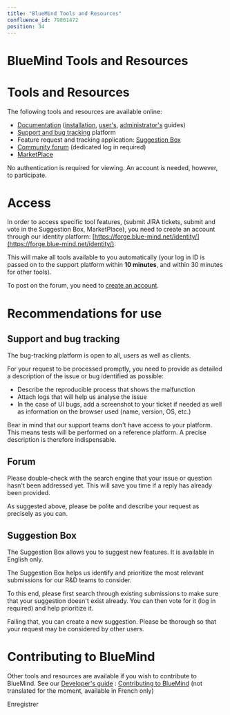 ```yaml
---
title: "BlueMind Tools and Resources"
confluence_id: 79861472
position: 34
---
```

# BlueMind Tools and Resources


# Tools and Resources

The following tools and resources are available online: 

- [Documentation](http://doc.blue-mind.net/) ([installation](https://forge.blue-mind.net/confluence/display/LATEST/Guide+d%27installation), [user's](https://forge.blue-mind.net/confluence/display/LATEST/Guide+de+l%27utilisateur), [administrator's](https://forge.blue-mind.net/confluence/display/LATEST/Guide+de+l%27administrateur) guides)
- [Support and bug tracking](https://forge.blue-mind.net/jira/) platform
- Feature request and tracking application: [Suggestion Box](https://community.blue-mind.net/suggestions/)
- [Community forum](http://forum.blue-mind.net/) (dedicated log in required)
- [MarketPlace](https://marketplace.blue-mind.net/)


No authentication is required for viewing. An account is needed, however, to participate.


# Access

In order to access specific tool features, (submit JIRA tickets, submit and vote in the Suggestion Box, MarketPlace), you need to create an account through our identity platform: [https://forge.blue-mind.net/identity/](https://forge.blue-mind.net/identity/).

This will make all tools available to you automatically (your log in ID is passed on to the support platform within **10 minutes**, and within 30 minutes for other tools).

To post on the forum, you need to [create an account](http://forum.blue-mind.net/register.php).

# Recommendations for use

## Support and bug tracking

The bug-tracking platform is open to all, users as well as clients.

For your request to be processed promptly, you need to provide as detailed a description of the issue or bug identified as possible:

- Describe the reproducible process that shows the malfunction
- Attach logs that will help us analyse the issue 
- In the case of UI bugs, add a screenshot to your ticket if needed as well as information on the browser used (name, version, OS, etc.)


Bear in mind that our support teams don't have access to your platform. This means tests will be performed on a reference platform. A precise description is therefore indispensable.

## Forum

Please double-check with the search engine that your issue or question hasn't been addressed yet. This will save you time if a reply has already been provided.

As suggested above, please be polite and describe your request as precisely as you can.

## Suggestion Box

The Suggestion Box allows you to suggest new features. It is available in English only.

The Suggestion Box helps us identify and prioritize the most relevant submissions for our R&D teams to consider.

To this end, please first search through existing submissions to make sure that your suggestion doesn't exist already. You can then vote for it (log in required) and help prioritize it.

Failing that, you can create a new suggestion. Please be thorough so that your request may be considered by other users.

# Contributing to BlueMind

Other tools and resources are available if you wish to contribute to BlueMind. See our [Developer's guide](/Guide_du_développeur/) : [Contributing to BlueMind](/Guide_du_développeur/Contribuer_à_BlueMind/) (not translated for the moment, available in French only)


Enregistrer

